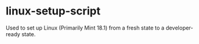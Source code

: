 # linux-setup-script
Used to set up Linux (Primarily Mint 18.1) from a fresh state to a developer-ready state.
